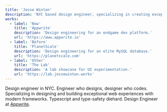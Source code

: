 ```yaml
---
title: 'Jesse Winton'
description: 'NYC based design engineer, specializing in creating exceptional web experiences with modern frameworks.'
works:
  - label: 'Now'
    title: 'Appwrite'
    description: 'Design engineering for an endgame dev platform.'
    url: 'https://www.appwrite.io'
  - label: 'Before'
    title: 'PlanetScale'
    description: 'Design engineering for an elite MySQL database.'
    url: 'https://planetscale.com'
  - label: 'Other'
    title: 'The Lab'
    description: 'A lab showcase for UI experimentation.'
    url: 'https://lab.jessewinton.works'
---
```


Design engineer in NYC. Engineer who designs, designer who codes. Specializing in designing and building exceptional web experiences with modern frameworks. Typescript and type-safety diehard. Design Engineer at [Appwrite](https://appwrite.io).
